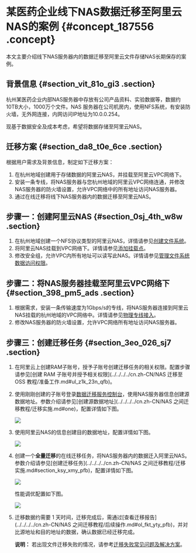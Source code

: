 # 某医药企业线下NAS数据迁移至阿里云NAS的案例 {#concept_187556 .concept}

本文主要介绍线下NAS服务器内的数据迁移至阿里云文件存储NAS长期保存的案例。

## 背景信息 {#section_vit_81o_gi3 .section}

杭州某医药企业内部NAS服务器中存放有公司产品资料、实验数据等，数据约10TB大小，1000万个文件。NAS 服务器在公司机房内，使用NFS系统，有安装防火墙，无外网连接，内网访问IP地址为10.0.0.254。

现基于数据安全及成本考虑，希望将数据存储至阿里云NAS。

## 迁移方案 {#section_da8_t0e_6ce .section}

根据用户需求及背景信息，制定如下迁移方案：

1.  在杭州地域创建用于存储数据的阿里云NAS，并挂载至阿里云VPC网络下。
2.  安装一条专线，将NAS服务器与您杭州地域的阿里云VPC网络连通，并修改NAS服务器的防火墙设置，允许VPC网络中的所有地址访问NAS服务器。
3.  通过在线迁移将线下NAS服务器内的数据迁移至阿里云NAS。

## 步骤一：创建阿里云NAS {#section_0sj_4th_w8w .section}

1.  在杭州地域创建一个NFS协议类型的阿里云NAS，详情请参见[创建文件系统](../../../../cn.zh-CN/快速配置指南/创建文件系统.md#)。
2.  将阿里云NAS挂载到VPC网络下。详情请参见[添加挂载点](../../../../cn.zh-CN/快速配置指南/添加挂载点.md#)。
3.  修改安全组，允许VPC内所有地址可以读写此NAS。详情请参见[管理文件系统数据访问权限](../../../../cn.zh-CN/使用指南/管理文件系统数据访问权限.md#)。

## 步骤二：将NAS服务器挂载至阿里云VPC网络下 {#section_398_pm5_ads .section}

1.  根据需求，安装一条传输速度为1Gbps/s的专线，将NAS服务器连接到阿里云NAS挂载的杭州地域的VPC网络中。详情请参见[物理专线接入](../../../../cn.zh-CN/快速入门/物理专线接入.md#)。
2.  修改NAS服务器的防火墙设置，允许VPC网络所有地址访问NAS服务器。

## 步骤三：创建迁移任务 {#section_3eo_026_sj7 .section}

1.  在阿里云上创建RAM子账号，授予子账号创建迁移任务的相关权限。配置步骤请参见[创建 RAM 子账号并授予相关权限](../../../../cn.zh-CN/NAS 迁移至 OSS 教程/准备工作.md#ul_z1k_23n_qfb)。
2.  使用刚刚创建的子账号登录[数据迁移服务控制台](https://mgw.console.aliyun.com/#/source?_k=0k9yvg)，使用NAS服务器信息创建源数据地址。参数介绍请参见[创建源数据地址](../../../../cn.zh-CN/NAS 之间迁移教程/迁移实施.md#one)，配置详情如下图。

    ![](http://static-aliyun-doc.oss-cn-hangzhou.aliyuncs.com/assets/img/161261/155650822445626_zh-CN.png)

3.  使用阿里云NAS的信息创建目的数据地址，配置详情如下图。

    ![](http://static-aliyun-doc.oss-cn-hangzhou.aliyuncs.com/assets/img/161261/155650822545627_zh-CN.png)

4.  创建一个**全量迁移**的在线迁移任务，将NAS服务器内的数据迁入阿里云NAS。参数介绍请参见[创建迁移任务](../../../../cn.zh-CN/NAS 之间迁移教程/迁移实施.md#section_ksy_xmy_pfb)，配置详情如下图。

    ![](http://static-aliyun-doc.oss-cn-hangzhou.aliyuncs.com/assets/img/161261/155650822545630_zh-CN.png)

    性能调优配置如下图。

    ![](http://static-aliyun-doc.oss-cn-hangzhou.aliyuncs.com/assets/img/161261/155650822545631_zh-CN.png)

5.  迁移数据约需要 1 天时间，迁移完成后，需通过[查看迁移报告](../../../../cn.zh-CN/NAS 之间迁移教程/后续操作.md#ol_fkt_yty_pfb)，并对比源地址和目的地址的数据，确认数据已经迁移完成。

    **说明：** 若出现文件迁移失败的情况，请参考[迁移失败常见问题及解决方案](../../../../cn.zh-CN/常见问题/迁移失败常见原因及解决方案.md#)。


